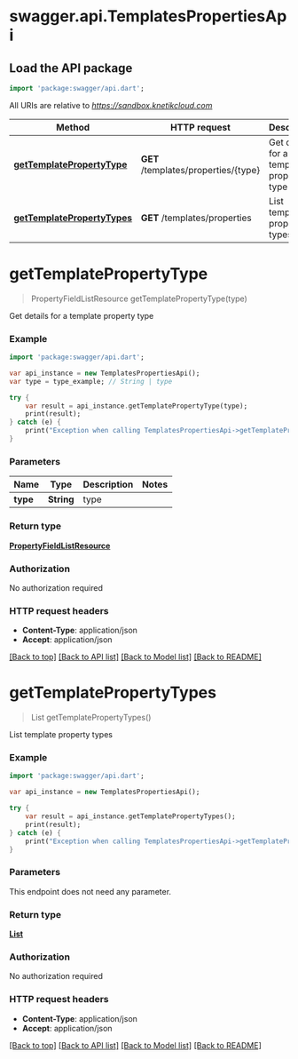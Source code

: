 # swagger.api.TemplatesPropertiesApi

## Load the API package
```dart
import 'package:swagger/api.dart';
```

All URIs are relative to *https://sandbox.knetikcloud.com*

Method | HTTP request | Description
------------- | ------------- | -------------
[**getTemplatePropertyType**](TemplatesPropertiesApi.md#getTemplatePropertyType) | **GET** /templates/properties/{type} | Get details for a template property type
[**getTemplatePropertyTypes**](TemplatesPropertiesApi.md#getTemplatePropertyTypes) | **GET** /templates/properties | List template property types


# **getTemplatePropertyType**
> PropertyFieldListResource getTemplatePropertyType(type)

Get details for a template property type

### Example 
```dart
import 'package:swagger/api.dart';

var api_instance = new TemplatesPropertiesApi();
var type = type_example; // String | type

try { 
    var result = api_instance.getTemplatePropertyType(type);
    print(result);
} catch (e) {
    print("Exception when calling TemplatesPropertiesApi->getTemplatePropertyType: $e\n");
}
```

### Parameters

Name | Type | Description  | Notes
------------- | ------------- | ------------- | -------------
 **type** | **String**| type | 

### Return type

[**PropertyFieldListResource**](PropertyFieldListResource.md)

### Authorization

No authorization required

### HTTP request headers

 - **Content-Type**: application/json
 - **Accept**: application/json

[[Back to top]](#) [[Back to API list]](../README.md#documentation-for-api-endpoints) [[Back to Model list]](../README.md#documentation-for-models) [[Back to README]](../README.md)

# **getTemplatePropertyTypes**
> List<PropertyFieldListResource> getTemplatePropertyTypes()

List template property types

### Example 
```dart
import 'package:swagger/api.dart';

var api_instance = new TemplatesPropertiesApi();

try { 
    var result = api_instance.getTemplatePropertyTypes();
    print(result);
} catch (e) {
    print("Exception when calling TemplatesPropertiesApi->getTemplatePropertyTypes: $e\n");
}
```

### Parameters
This endpoint does not need any parameter.

### Return type

[**List<PropertyFieldListResource>**](PropertyFieldListResource.md)

### Authorization

No authorization required

### HTTP request headers

 - **Content-Type**: application/json
 - **Accept**: application/json

[[Back to top]](#) [[Back to API list]](../README.md#documentation-for-api-endpoints) [[Back to Model list]](../README.md#documentation-for-models) [[Back to README]](../README.md)


